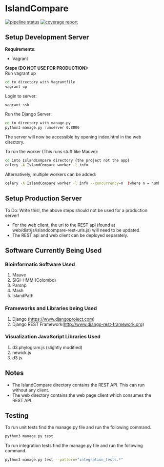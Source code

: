 # IslandCompare

[![pipeline status](https://gitlab.com/adrianclim/IslandCompare/badges/dev/pipeline.svg)](https://gitlab.com/adrianclim/IslandCompare/commits/dev)
[![coverage report](https://gitlab.com/adrianclim/IslandCompare/badges/dev/coverage.svg)](https://gitlab.com/adrianclim/IslandCompare/commits/dev)

## Setup Development Server
**Requirements:**
- Vagrant

**Steps (DO NOT USE FOR PRODUCTION):**  
Run vagrant up  
``` bash
cd to directory with Vagrantfile
vagrant up
```
Login to server:  
``` bash
vagrant ssh
```
Run the Django Server:
``` bash
cd to directory with manage.py
python3 manage.py runserver 0:8000
```
The server will now be accessible by opening index.html in the web directory.

To run the worker (This runs stuff like Mauve):  
``` bash
cd into IslandCompare directory {the project not the app}
celery -A IslandCompare worker -l info
```

Alternatively, multiple workers can be added:
```bash
celery -A IslandCompare worker -l info --concurrency=n  (where n = number of workers)
```
## Setup Production Server
To Do: Write this!, the above steps should not be used for a production server!
- For the web client, the url to the REST api (found at web/dist/js/islandcompare-rest-urls.js) will need to be updated.
- The REST api and web client can be deployed separately.

## Software Currently Being Used
### Bioinformatic Software Used
1. Mauve
2. SIGI-HMM (Colombo)
3. Parsnp
4. Mash
5. IslandPath
### Frameworks and Libraries being Used
1. Django (https://www.djangoproject.com)
2. Django REST Framework(http://www.django-rest-framework.org)
### Visualization JavaScript Libraries Used
1. d3.phylogram.js (slightly modified)
2. newick.js 
3. d3.js

## Notes
- The IslandCompare directory contains the REST API. This can run without any client.
- The web directory contains the web page client which consumes the REST API.

## Testing
To run unit tests find the manage.py file and run the following command.
```bash
python3 manage.py test
```
To run integration tests find the manage.py file and run the following command.
```bash
python3 manage.py test --pattern="integration_tests.*"
```
